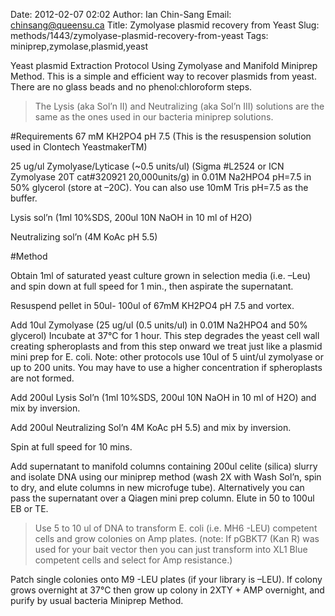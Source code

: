 Date: 2012-02-07 02:02
Author: Ian Chin-Sang
Email: chinsang@queensu.ca
Title: Zymolyase plasmid recovery from Yeast
Slug: methods/1443/zymolyase-plasmid-recovery-from-yeast
Tags: miniprep,zymolase,plasmid,yeast

Yeast plasmid Extraction Protocol Using Zymolyase and Manifold Miniprep Method. This is a simple and efficient way to recover plasmids from yeast. There are no glass beads and no phenol:chloroform steps.




>The Lysis (aka Sol’n II)  and Neutralizing (aka Sol’n III) solutions are the same as the ones used in our bacteria miniprep solutions.


#Requirements
67 mM KH2PO4  pH 7.5 (This is the resuspension solution used in Clontech YeastmakerTM)

25 ug/ul Zymolyase/Lyticase  (~0.5 units/ul) (Sigma #L2524  or ICN Zymolyase 20T cat#320921 20,000units/g)  in 0.01M Na2HPO4  pH=7.5 in 50% glycerol (store at –20C). You can also use 10mM Tris pH=7.5 as the buffer.

Lysis sol’n (1ml 10%SDS, 200ul 10N NaOH in 10 ml of H2O)

Neutralizing sol’n (4M KoAc pH 5.5)

#Method

Obtain 1ml of saturated yeast culture grown in selection media (i.e. –Leu) and spin down at full speed for 1 min., then aspirate the supernatant.



Resuspend pellet in 50ul- 100ul of 67mM KH2PO4  pH 7.5 and vortex.



Add 10ul Zymolyase (25 ug/ul (0.5  units/ul) in 0.01M Na2HPO4 and 50% glycerol) Incubate at 37°C for 1 hour. This step degrades the yeast cell wall creating spheroplasts and from this step onward we treat just like a plasmid mini prep for E. coli. Note:  other protocols use 10ul of 5 uint/ul zymolyase or up to 200 units. You may have to use a higher concentration if spheroplasts are not formed.



Add 200ul Lysis Sol’n (1ml 10%SDS, 200ul 10N NaOH in 10 ml of H2O) and mix by inversion.



Add 200ul Neutralizing Sol’n 4M KoAc pH 5.5) and mix by inversion.



Spin at full speed for 10 mins.



Add supernatant to manifold columns containing 200ul celite (silica) slurry and isolate DNA using our miniprep method (wash 2X with Wash Sol’n, spin to dry, and elute columns in new microfuge tube). Alternatively you can pass the supernatant over a Qiagen mini prep column. Elute in 50 to 100ul EB or TE.


>Use 5 to 10 ul of DNA to transform E. coli (i.e. MH6 -LEU)  competent cells and grow colonies on Amp plates. (note: If pGBKT7 (Kan R) was used for your bait vector then you can just transform into XL1 Blue competent cells and select for  Amp resistance.)

Patch single colonies onto M9 -LEU plates (if your library is –LEU). If colony grows overnight at 37°C then grow up colony in 2XTY + AMP overnight, and purify by usual bacteria Miniprep Method.




